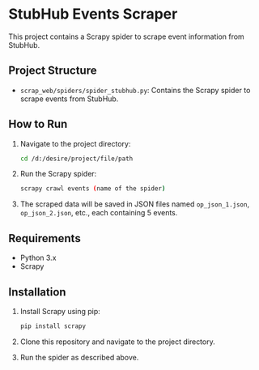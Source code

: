 # StubHub Events Scraper

This project contains a Scrapy spider to scrape event information from StubHub.

## Project Structure

- `scrap_web/spiders/spider_stubhub.py`: Contains the Scrapy spider to scrape events from StubHub.

## How to Run

1. Navigate to the project directory:
    ```sh
    cd /d:/desire/project/file/path
    ```

2. Run the Scrapy spider:
    ```sh
    scrapy crawl events (name of the spider)
    ```

3. The scraped data will be saved in JSON files named `op_json_1.json`, `op_json_2.json`, etc., each containing 5 events.

## Requirements

- Python 3.x
- Scrapy

## Installation

1. Install Scrapy using pip:
    ```sh
    pip install scrapy
    ```

2. Clone this repository and navigate to the project directory.

3. Run the spider as described above.